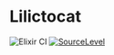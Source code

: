 # Lilictocat
![Elixir CI](https://github.com/volcov/lilictocat/workflows/Elixir%20CI/badge.svg)
[![SourceLevel](https://app.sourcelevel.io/github/volcov/lilictocat.svg)](https://app.sourcelevel.io/github/volcov/lilictocat)
